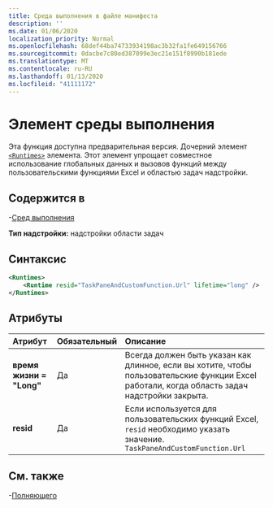 ```yaml
---
title: Среда выполнения в файле манифеста
description: ''
ms.date: 01/06/2020
localization_priority: Normal
ms.openlocfilehash: 68def44ba74733934198ac3b32fa1fe649156766
ms.sourcegitcommit: 0dacbe7c80ed387099e3ec21e151f8990b181ede
ms.translationtype: MT
ms.contentlocale: ru-RU
ms.lasthandoff: 01/13/2020
ms.locfileid: "41111172"
---
```

# <a name="runtime-element"></a>Элемент среды выполнения

Эта функция доступна предварительная версия. Дочерний элемент [`<Runtimes>`](runtime.md) элемента. Этот элемент упрощает совместное использование глобальных данных и вызовов функций между пользовательскими функциями Excel и областью задач надстройки. 

## <a name="contained-in"></a>Содержится в

-[Сред выполнения](runtimes.md)

**Тип надстройки:** надстройки области задач

## <a name="syntax"></a>Синтаксис

```XML
<Runtimes>
    <Runtime resid="TaskPaneAndCustomFunction.Url" lifetime="long" />
</Runtimes>
```

## <a name="attributes"></a>Атрибуты

|  Атрибут  |  Обязательный  |  Описание  |
|:-----|:-----|:-----|
|  **время жизни = "Long"**  |  Да  | Всегда должен быть указан как длинное, если вы хотите, чтобы пользовательские функции Excel работали, когда область задач надстройки закрыта. |
|  **resid**  |  Да  | Если используется для пользовательских функций Excel, `resid` необходимо указать значение. `TaskPaneAndCustomFunction.Url` |

## <a name="see-also"></a>См. также

-[Полняющего](runtime.md)
